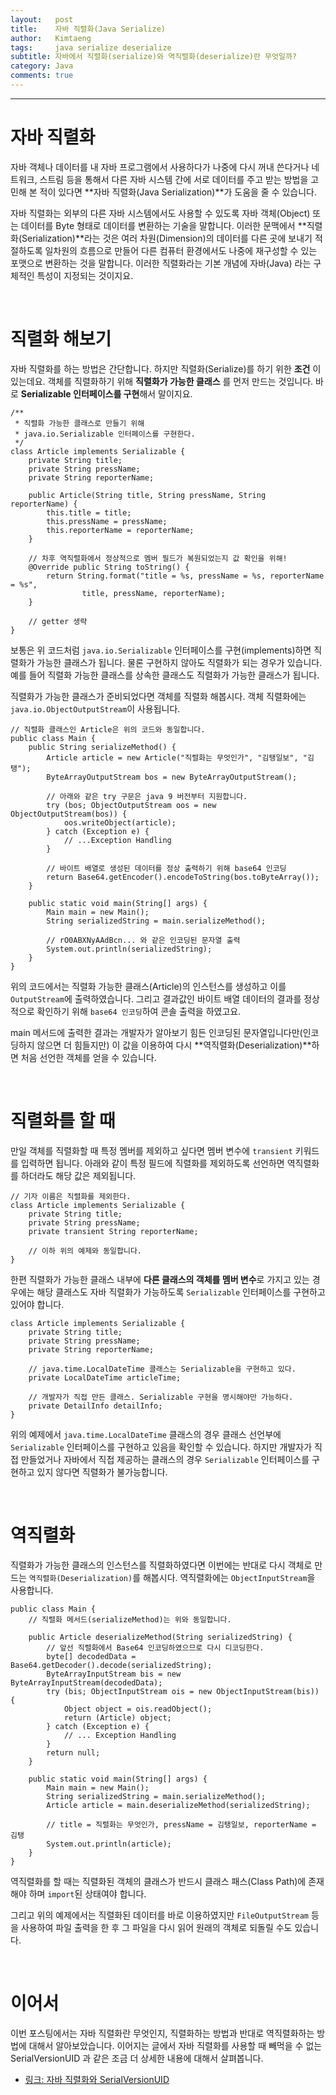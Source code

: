 ```yaml
---
layout:   post
title:    자바 직렬화(Java Serialize) 
author:   Kimtaeng
tags: 	  java serialize deserialize
subtitle: 자바에서 직렬화(serialize)와 역직렬화(deserialize)란 무엇일까?
category: Java
comments: true
---
```


<hr/>

# 자바 직렬화

자바 객체나 데이터를 내 자바 프로그램에서 사용하다가 나중에 다시 꺼내 쓴다거나 네트워크, 스트림 등을 통해서
다른 자바 시스템 간에 서로 데이터를 주고 받는 방법을 고민해 본 적이 있다면 **자바 직렬화(Java Serialization)**가
도움을 줄 수 있습니다.

자바 직렬화는 외부의 다른 자바 시스템에서도 사용할 수 있도록 자바 객체(Object) 또는 데이터를 Byte 형태로 데이터를
변환하는 기술을 말합니다. 이러한 문맥에서 **직렬화(Serialization)**라는 것은 여러 차원(Dimension)의 데이터를 다른 곳에
보내기 적절하도록 일차원의 흐름으로 만들어 다른 컴퓨터 환경에서도 나중에 재구성할 수 있는 포맷으로 변환하는 것을 말합니다.
이러한 직렬화라는 기본 개념에 자바(Java) 라는 구체적인 특성이 지정되는 것이지요.

<br/>

# 직렬화 해보기

자바 직렬화를 하는 방법은 간단합니다. 하지만 직렬화(Serialize)를 하기 위한 **조건** 이 있는데요.
객체를 직렬화하기 위해 **직렬화가 가능한 클래스** 를 먼저 만드는 것입니다. 바로 **Serializable 인터페이스를 구현**해서 말이지요.

<pre class="line-numbers"><code class="language-java" data-start="1">/**
 * 직렬화 가능한 클래스로 만들기 위해
 * java.io.Serializable 인터페이스를 구현한다.
 */
class Article implements Serializable {
    private String title;
    private String pressName;
    private String reporterName;

    public Article(String title, String pressName, String reporterName) {
        this.title = title;
        this.pressName = pressName;
        this.reporterName = reporterName;
    }
    
    // 차후 역직렬화에서 정상적으로 멤버 필드가 복원되었는지 값 확인을 위해! 
    @Override public String toString() {
        return String.format("title = %s, pressName = %s, reporterName = %s",
                title, pressName, reporterName);
    }

    // getter 생략
} 
</code></pre>

보통은 위 코드처럼 ```java.io.Serializable``` 인터페이스를 구현(implements)하면 직렬화가 가능한 클래스가 됩니다.
물론 구현하지 않아도 직렬화가 되는 경우가 있습니다. 예를 들어 직렬화 가능한 클래스를 상속한 클래스도 직렬화가 가능한
클래스가 됩니다.

직렬화가 가능한 클래스가 준비되었다면 객체를 직렬화 해봅시다. 객체 직렬화에는 ```java.io.ObjectOutputStream```이 사용됩니다.

<pre class="line-numbers"><code class="language-java" data-start="1">// 직렬화 클래스인 Article은 위의 코드와 동일합니다.
public class Main {
    public String serializeMethod() {
        Article article = new Article("직렬화는 무엇인가", "김탱일보", "김탱");
        ByteArrayOutputStream bos = new ByteArrayOutputStream();
        
        // 아래와 같은 try 구문은 java 9 버전부터 지원합니다.
        try (bos; ObjectOutputStream oos = new ObjectOutputStream(bos)) {
            oos.writeObject(article);
        } catch (Exception e) {
            // ...Exception Handling
        }
        
        // 바이트 배열로 생성된 데이터를 정상 출력하기 위해 base64 인코딩 
        return Base64.getEncoder().encodeToString(bos.toByteArray());
    }

    public static void main(String[] args) {
        Main main = new Main();
        String serializedString = main.serializeMethod();
        
        // rO0ABXNyAAdBcn... 와 같은 인코딩된 문자열 출력 
        System.out.println(serializedString);
    }
}
</code></pre>

위의 코드에서는 직렬화 가능한 클래스(Article)의 인스턴스를 생성하고 이를 ```OutputStream```에 출력하였습니다.
그리고 결과값인 바이트 배열 데이터의 결과를 정상적으로 확인하기 위해 ```base64 인코딩```하여 콘솔 출력을 하였고요. 

main 메서드에 출력한 결과는 개발자가 알아보기 힘든 인코딩된 문자열입니다만(인코딩하지 않으면 더 힘들지만)
이 값을 이용하여 다시 **역직렬화(Deserialization)**하면 처음 선언한 객체를 얻을 수 있습니다.

<br/>

# 직렬화를 할 때

만일 객체를 직렬화할 때 특정 멤버를 제외하고 싶다면 멤버 변수에 ```transient``` 키워드를 입력하면 됩니다.
아래와 같이 특정 필드에 직렬화를 제외하도록 선언하면 역직렬화를 하더라도 해당 값은 제외됩니다.

<pre class="line-numbers"><code class="language-java" data-start="1">// 기자 이름은 직렬화를 제외한다.
class Article implements Serializable {
    private String title;
    private String pressName;
    private transient String reporterName;

    // 이하 위의 예제와 동일합니다.
}
</code></pre>

한편 직렬화가 가능한 클래스 내부에 **다른 클래스의 객체를 멤버 변수**로 가지고 있는 경우에는
해당 클래스도 자바 직렬화가 가능하도록 ```Serializable``` 인터페이스를 구현하고 있어야 합니다.

<pre class="line-numbers"><code class="language-java" data-start="1">class Article implements Serializable {
    private String title;
    private String pressName;
    private String reporterName;

    // java.time.LocalDateTime 클래스는 Serializable을 구현하고 있다.
    private LocalDateTime articleTime;
    
    // 개발자가 직접 만든 클래스. Serializable 구현을 명시해야만 가능하다.
    private DetailInfo detailInfo;
}
</code></pre>

위의 예제에서 ```java.time.LocalDateTime``` 클래스의 경우 클래스 선언부에 ```Serializable``` 인터페이스를
구현하고 있음을 확인할 수 있습니다. 하지만 개발자가 직접 만들었거나 자바에서 직접 제공하는 클래스의 경우
```Serializable``` 인터페이스를 구현하고 있지 않다면 직렬화가 불가능합니다.

<br/>

# 역직렬화

직렬화가 가능한 클래스의 인스턴스를 직렬화하였다면 이번에는 반대로 다시 객체로 만드는
```역직렬화(Deserialization)```를 해봅시다. 역직렬화에는 ```ObjectInputStream```을 사용합니다.

<pre class="line-numbers"><code class="language-java" data-start="1">public class Main {
    // 직렬화 메서드(serializeMethod)는 위와 동일합니다.

    public Article deserializeMethod(String serializedString) {
        // 앞선 직렬화에서 Base64 인코딩하였으므로 다시 디코딩한다.
        byte[] decodedData = Base64.getDecoder().decode(serializedString);
        ByteArrayInputStream bis = new ByteArrayInputStream(decodedData);
        try (bis; ObjectInputStream ois = new ObjectInputStream(bis)) {
            Object object = ois.readObject();
            return (Article) object;
        } catch (Exception e) {
            // ... Exception Handling
        }
        return null;
    }

    public static void main(String[] args) {
        Main main = new Main();
        String serializedString = main.serializeMethod();
        Article article = main.deserializeMethod(serializedString);
        
        // title = 직렬화는 무엇인가, pressName = 김탱일보, reporterName = 김탱
        System.out.println(article);
    }
}
</code></pre>

역직렬화를 할 때는 직렬화된 객체의 클래스가 반드시 클래스 패스(Class Path)에 존재해야 하며 ```import```된 상태여야 합니다.

그리고 위의 예제에서는 직렬화된 데이터를 바로 이용하였지만  ```FileOutputStream``` 등을 사용하여
파일 출력을 한 후 그 파일을 다시 읽어 원래의 객체로 되돌릴 수도 있습니다.

<br/>


# 이어서

이번 포스팅에서는 자바 직렬화란 무엇인지, 직렬화하는 방법과 반대로 역직렬화하는 방법에 대해서 알아보았습니다.
이어지는 글에서 자바 직렬화를 사용할 때 빼먹을 수 없는 SerialVersionUID 과 같은 조금 더 상세한 내용에 대해서 살펴봅니다.
- <a href="/post/java-serialization-advanced" target="_blank">링크: 자바 직렬화와 SerialVersionUID</a>